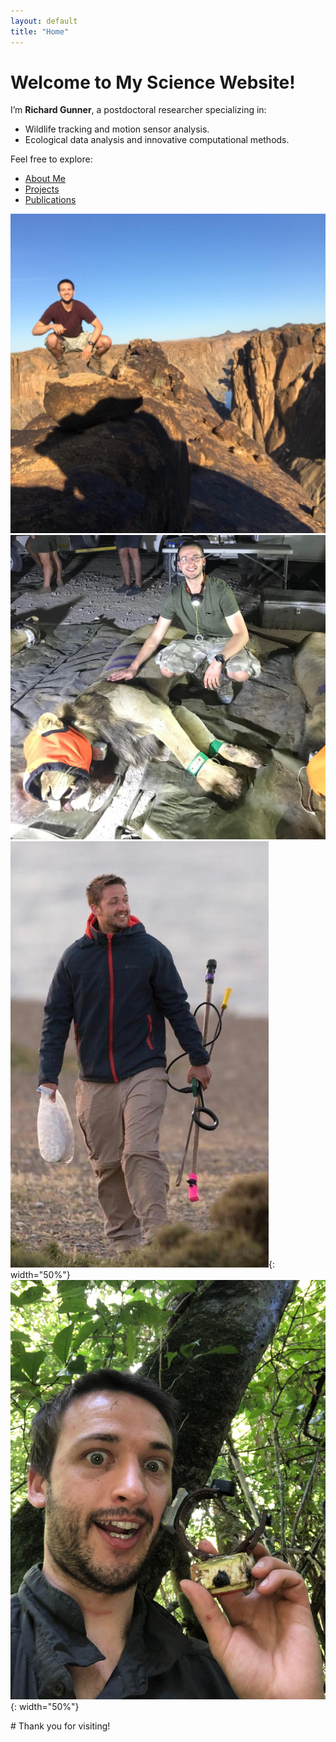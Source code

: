 ```yaml
---
layout: default
title: "Home"
---
```


# Welcome to My Science Website!

I’m **Richard Gunner**, a postdoctoral researcher specializing in:
- Wildlife tracking and motion sensor analysis.
- Ecological data analysis and innovative computational methods.

Feel free to explore:
- [About Me](about.html)
- [Projects](projects.html)
- [Publications](publications.html)

![Alt Text](assets/images/profilepic.jpg) 
![Alt Text](assets/images/lionselfie.jpg)
![Alt Text](assets/images/selfieargentina.jpg){: width="50%"}
![Alt Text](assets/images/collarselfie.jpg){: width="50%"}

<div class="center-text">
  # Thank you for visiting!
</div>
